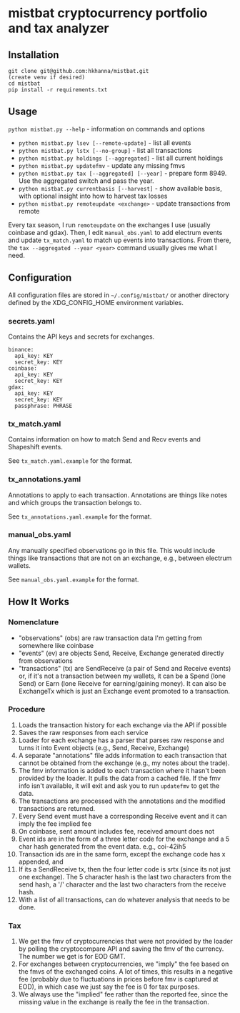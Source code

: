 # mistbat cryptocurrency portfolio and tax analyzer
## Installation
```
git clone git@github.com:hkhanna/mistbat.git
(create venv if desired)
cd mistbat
pip install -r requirements.txt
```
## Usage
`python mistbat.py --help` - information on commands and options

- `python mistbat.py lsev [--remote-update]` - list all events
- `python mistbat.py lstx [--no-group]` - list all transactions
- `python mistbat.py holdings [--aggregated]` - list all current holdings
- `python mistbat.py updatefmv` - update any missing fmvs
- `python mistbat.py tax [--aggregated] [--year]` - prepare form 8949. Use the aggregated switch and pass the year.
- `python mistbat.py currentbasis [--harvest]` - show available basis, with optional insight into how to harvest tax losses
- `python mistbat.py remoteupdate <exchange>` - update transactions from remote

Every tax season, I run `remoteupdate` on the exchanges I use (usually coinbase and gdax). Then, I edit `manual_obs.yaml` to add electrum events and update `tx_match.yaml` to match up events into transactions. 
From there, the `tax --aggregated --year <year>` command usually gives me what I need.

## Configuration
All configuration files are stored in `~/.config/mistbat/` or another directory defined by the XDG_CONFIG_HOME environment variables.

### secrets.yaml
Contains the API keys and secrets for exchanges.
```
binance:
  api_key: KEY
  secret_key: KEY
coinbase:
  api_key: KEY
  secret_key: KEY
gdax:
  api_key: KEY
  secret_key: KEY
  passphrase: PHRASE
```

### tx_match.yaml
Contains information on how to match Send and Recv events and Shapeshift events.

See `tx_match.yaml.example` for the format.

### tx_annotations.yaml
Annotations to apply to each transaction. Annotations are things like notes and which groups the transaction belongs to.

See `tx_annotations.yaml.example` for the format.

### manual_obs.yaml
Any manually specified observations go in this file. This would include things like transactions that are not on an exchange, e.g., between electrum wallets.

See `manual_obs.yaml.example` for the format.

## How It Works
### Nomenclature 
- "observations" (obs) are raw transaction data I'm getting from somewhere like coinbase
- "events" (ev) are objects Send, Receive, Exchange generated directly from observations
- "transactions" (tx) are SendReceive (a pair of Send and Receive events) or, if it's not a transaction between my wallets, it can be a Spend (lone Send) or Earn (lone Receive for earning/gaining money). It can also be ExchangeTx which is just an Exchange event promoted to a transaction.

### Procedure
1. Loads the transaction history for each exchange via the API if possible
1. Saves the raw responses from each service
1. Loader for each exchange has a parser that parses raw response and turns it into Event objects (e.g., Send, Receive, Exchange)
1. A separate "annotations" file adds information to each transaction that cannot be obtained from the exchange (e.g., my notes about the trade).
1. The fmv information is added to each transaction where it hasn't been provided by the loader. It pulls the data from a cached file. If the fmv info isn't available, it will exit and ask you to run `updatefmv` to get the data.
1. The transactions are processed with the annotations and the modified transactions are returned.
1. Every Send event must have a corresponding Receive event and it can imply the fee
implied fee
1. On coinbase, sent amount includes fee, received amount does not
1. Event ids are in the form of a three letter code for the exchange and a 5 char hash generated from the event data. e.g., coi-42ih5 
1. Transaction ids are in the same form, except the exchange code has x appended, and 
1. If its a SendReceive tx, then the four letter code is srtx (since its not just one exchange). The 5 character hash is the last two characters from the send hash, a '/' character and the last two characters from the receive hash.
1. With a list of all transactions, can do whatever analysis that needs to be done.

### Tax
1. We get the fmv of cryptocurrencies that were not provided by the loader by polling the cryptocompare API and saving the fmv of the currency. The number we get is for EOD GMT.
2. For exchanges between cryptocurrencies, we "imply" the fee based on the fmvs of the exchanged coins. A lot of times, this results in a negative fee (probably due to fluctuations in prices before fmv is captured at EOD), in which case we just say the fee is 0 for tax purposes. 
3. We always use the "implied" fee rather than the reported fee, since the missing value in the exchange is really the fee in the transaction.
